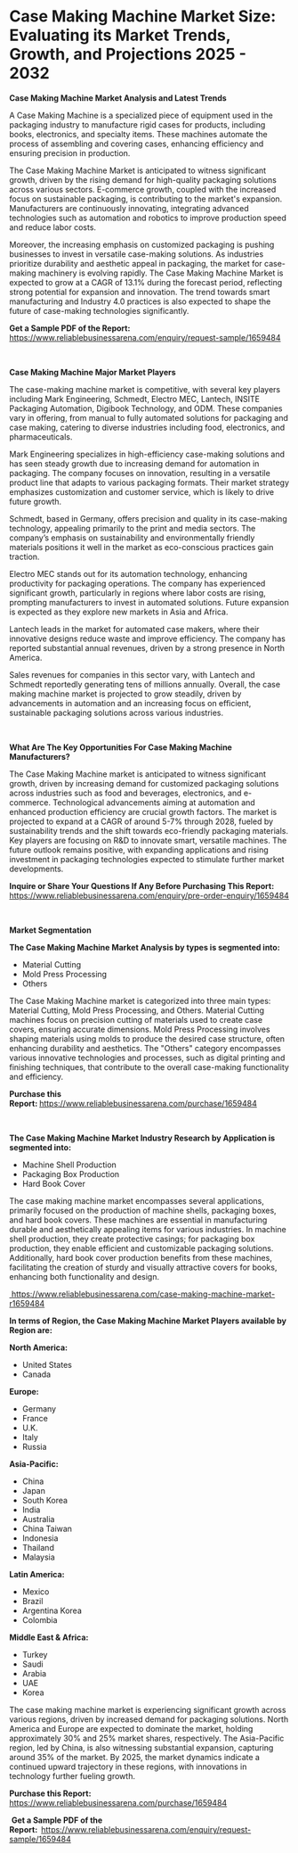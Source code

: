 <p><h1>Case Making Machine Market Size: Evaluating its Market Trends, Growth, and Projections 2025 - 2032</h1></p><p><strong>Case Making Machine Market Analysis and Latest Trends</strong></p>
<p><p>A Case Making Machine is a specialized piece of equipment used in the packaging industry to manufacture rigid cases for products, including books, electronics, and specialty items. These machines automate the process of assembling and covering cases, enhancing efficiency and ensuring precision in production. </p><p>The Case Making Machine Market is anticipated to witness significant growth, driven by the rising demand for high-quality packaging solutions across various sectors. E-commerce growth, coupled with the increased focus on sustainable packaging, is contributing to the market's expansion. Manufacturers are continuously innovating, integrating advanced technologies such as automation and robotics to improve production speed and reduce labor costs. </p><p>Moreover, the increasing emphasis on customized packaging is pushing businesses to invest in versatile case-making solutions. As industries prioritize durability and aesthetic appeal in packaging, the market for case-making machinery is evolving rapidly. The Case Making Machine Market is expected to grow at a CAGR of 13.1% during the forecast period, reflecting strong potential for expansion and innovation. The trend towards smart manufacturing and Industry 4.0 practices is also expected to shape the future of case-making technologies significantly.</p></p>
<p><strong>Get a Sample PDF of the Report:&nbsp;</strong> <a href="https://www.reliablebusinessarena.com/enquiry/request-sample/1659484?utm_campaign=3062&utm_medium=2&utm_source=Github&utm_content=ia&utm_term=16042025&utm_id=case-making-machine">https://www.reliablebusinessarena.com/enquiry/request-sample/1659484</a></p>
<p>&nbsp;</p>
<p><strong>Case Making Machine Major Market Players</strong></p>
<p><p>The case-making machine market is competitive, with several key players including Mark Engineering, Schmedt, Electro MEC, Lantech, INSITE Packaging Automation, Digibook Technology, and ODM. These companies vary in offering, from manual to fully automated solutions for packaging and case making, catering to diverse industries including food, electronics, and pharmaceuticals.</p><p>Mark Engineering specializes in high-efficiency case-making solutions and has seen steady growth due to increasing demand for automation in packaging. The company focuses on innovation, resulting in a versatile product line that adapts to various packaging formats. Their market strategy emphasizes customization and customer service, which is likely to drive future growth.</p><p>Schmedt, based in Germany, offers precision and quality in its case-making technology, appealing primarily to the print and media sectors. The company’s emphasis on sustainability and environmentally friendly materials positions it well in the market as eco-conscious practices gain traction.</p><p>Electro MEC stands out for its automation technology, enhancing productivity for packaging operations. The company has experienced significant growth, particularly in regions where labor costs are rising, prompting manufacturers to invest in automated solutions. Future expansion is expected as they explore new markets in Asia and Africa.</p><p>Lantech leads in the market for automated case makers, where their innovative designs reduce waste and improve efficiency. The company has reported substantial annual revenues, driven by a strong presence in North America.</p><p>Sales revenues for companies in this sector vary, with Lantech and Schmedt reportedly generating tens of millions annually. Overall, the case making machine market is projected to grow steadily, driven by advancements in automation and an increasing focus on efficient, sustainable packaging solutions across various industries.</p></p>
<p>&nbsp;</p>
<p><strong>What Are The Key Opportunities For Case Making Machine Manufacturers?</strong></p>
<p><p>The Case Making Machine market is anticipated to witness significant growth, driven by increasing demand for customized packaging solutions across industries such as food and beverages, electronics, and e-commerce. Technological advancements aiming at automation and enhanced production efficiency are crucial growth factors. The market is projected to expand at a CAGR of around 5-7% through 2028, fueled by sustainability trends and the shift towards eco-friendly packaging materials. Key players are focusing on R&D to innovate smart, versatile machines. The future outlook remains positive, with expanding applications and rising investment in packaging technologies expected to stimulate further market developments.</p></p>
<p><strong>Inquire or Share Your Questions If Any Before Purchasing This Report:</strong> <a href="https://www.reliablebusinessarena.com/enquiry/pre-order-enquiry/1659484?utm_campaign=3062&utm_medium=2&utm_source=Github&utm_content=ia&utm_term=16042025&utm_id=case-making-machine">https://www.reliablebusinessarena.com/enquiry/pre-order-enquiry/1659484</a></p>
<p>&nbsp;</p>
<p><strong>Market Segmentation</strong></p>
<p><strong>The Case Making Machine Market Analysis by types is segmented into:</strong></p>
<p><ul><li>Material Cutting</li><li>Mold Press Processing</li><li>Others</li></ul></p>
<p><p>The Case Making Machine market is categorized into three main types: Material Cutting, Mold Press Processing, and Others. Material Cutting machines focus on precision cutting of materials used to create case covers, ensuring accurate dimensions. Mold Press Processing involves shaping materials using molds to produce the desired case structure, often enhancing durability and aesthetics. The "Others" category encompasses various innovative technologies and processes, such as digital printing and finishing techniques, that contribute to the overall case-making functionality and efficiency.</p></p>
<p><strong>Purchase this Report:&nbsp;</strong><a href="https://www.reliablebusinessarena.com/purchase/1659484?utm_campaign=3062&utm_medium=2&utm_source=Github&utm_content=ia&utm_term=16042025&utm_id=case-making-machine">https://www.reliablebusinessarena.com/purchase/1659484</a></p>
<p>&nbsp;</p>
<p><strong>The Case Making Machine Market Industry Research by Application is segmented into:</strong></p>
<p><ul><li>Machine Shell Production</li><li>Packaging Box Production</li><li>Hard Book Cover</li></ul></p>
<p><p>The case making machine market encompasses several applications, primarily focused on the production of machine shells, packaging boxes, and hard book covers. These machines are essential in manufacturing durable and aesthetically appealing items for various industries. In machine shell production, they create protective casings; for packaging box production, they enable efficient and customizable packaging solutions. Additionally, hard book cover production benefits from these machines, facilitating the creation of sturdy and visually attractive covers for books, enhancing both functionality and design.</p></p>
<p><a href="https://www.reliablebusinessarena.com/case-making-machine-market-r1659484?utm_campaign=3062&utm_medium=2&utm_source=Github&utm_content=ia&utm_term=16042025&utm_id=case-making-machine">&nbsp;https://www.reliablebusinessarena.com/case-making-machine-market-r1659484</a></p>
<p><strong>In terms of Region, the Case Making Machine Market Players available by Region are:</strong></p>
<p>
    <p> <strong> North America: </strong>
        <ul>
            <li>United States</li>
            <li>Canada</li>
        </ul>
        </p> 
    <p> <strong> Europe: </strong>
        <ul>
            <li>Germany</li>
            <li>France</li>
            <li>U.K.</li>
            <li>Italy</li>
            <li>Russia</li>
        </ul>
        </p> 
    <p> <strong> Asia-Pacific: </strong>
        <ul>
            <li>China</li>
            <li>Japan</li>
            <li>South Korea</li>
            <li>India</li>
            <li>Australia</li>
            <li>China Taiwan</li>
            <li>Indonesia</li>
            <li>Thailand</li>
            <li>Malaysia</li>
        </ul>
        </p> 
    <p> <strong> Latin America: </strong>
        <ul>
            <li>Mexico</li>
            <li>Brazil</li>
            <li>Argentina Korea</li>
            <li>Colombia</li>
        </ul>
        </p> 
    <p> <strong> Middle East & Africa: </strong>
        <ul>
            <li>Turkey</li>
            <li>Saudi</li>
            <li>Arabia</li>
            <li>UAE</li>
            <li>Korea</li>
        </ul>
    </p>
    </p>
<p><p>The case making machine market is experiencing significant growth across various regions, driven by increased demand for packaging solutions. North America and Europe are expected to dominate the market, holding approximately 30% and 25% market shares, respectively. The Asia-Pacific region, led by China, is also witnessing substantial expansion, capturing around 35% of the market. By 2025, the market dynamics indicate a continued upward trajectory in these regions, with innovations in technology further fueling growth.</p></p>
<p><strong>Purchase this Report: </strong><a href="https://www.reliablebusinessarena.com/purchase/1659484?utm_campaign=3062&utm_medium=2&utm_source=Github&utm_content=ia&utm_term=16042025&utm_id=case-making-machine">https://www.reliablebusinessarena.com/purchase/1659484</a></p>
<p>&nbsp;<strong>Get a Sample PDF of the Report:&nbsp;&nbsp;</strong><a href="https://www.reliablebusinessarena.com/enquiry/request-sample/1659484?utm_campaign=3062&utm_medium=2&utm_source=Github&utm_content=ia&utm_term=16042025&utm_id=case-making-machine">https://www.reliablebusinessarena.com/enquiry/request-sample/1659484</a></p>
<p><strong></strong></p>
<p><p></p><p></p><p></p></p>